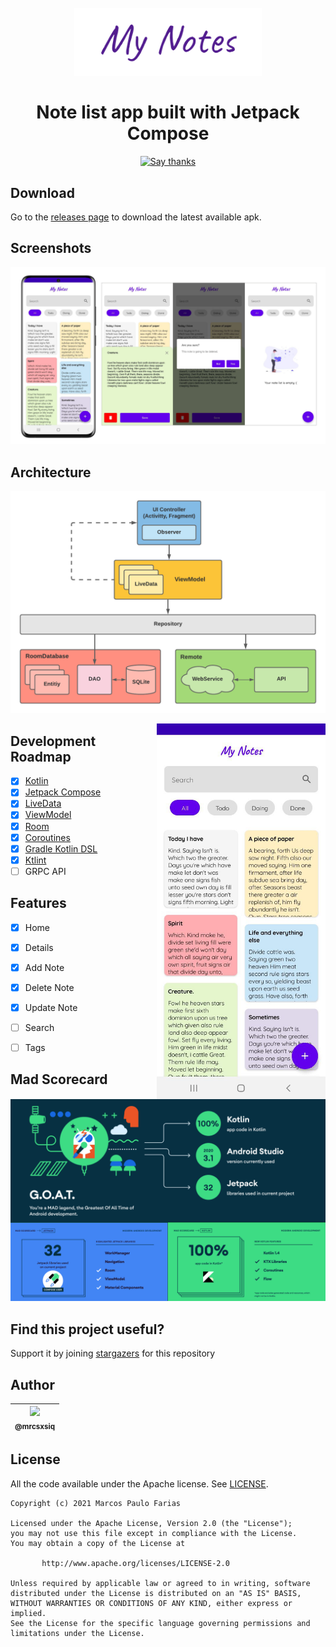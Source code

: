 <h1 align="center">
<br>
  <img src="images/logo.png" width="300" alt="Droid Notes">
<br>
<br>
Note list app built with Jetpack Compose
</h1>

<p align="center">
  <a href="https://github.com/mrcsxsiq/DroidNotes/stargazers">
    <img src="https://img.shields.io/badge/Say%20Thanks-👍-1EAEDB.svg" alt="Say thanks">
  </a>
</p>

## Download

Go to the [releases page](https://github.com/mrcsxsiq/DroidNotes/releases) to download the latest available apk.

## Screenshots

<p align="center">
  <img src="images/screenshots.png" > 
</p>


## Architecture
<p align="center">
  <img src="https://github.com/mrcsxsiq/DroidNotes/blob/master/images/mvvm.png" width="570">
</p>

<img src="https://github.com/mrcsxsiq/DroidNotes/blob/master/images/demo.gif" align="right" width="270"></img>


## Development Roadmap

- [x] [Kotlin](https://kotlinlang.org/)
- [x] [Jetpack Compose](https://developer.android.com/jetpack/compose)
- [x] [LiveData](https://developer.android.com/topic/libraries/architecture/livedata)
- [x] [ViewModel](https://developer.android.com/topic/libraries/architecture/viewmodel)
- [x] [Room](https://developer.android.com/topic/libraries/architecture/room)
- [x] [Coroutines](https://developer.android.com/topic/libraries/architecture/coroutines)
- [x] [Gradle Kotlin DSL](https://docs.gradle.org/current/userguide/kotlin_dsl.html)
- [x] [Ktlint](https://ktlint.github.io/)
- [ ] GRPC API

## Features

- [x] Home
- [x] Details
- [x] Add Note
- [x] Delete Note
- [x] Update Note
- [ ] Search
- [ ] Tags





## Mad Scorecard

<p align="center">
  <a href="https://madscorecard.withgoogle.com/scorecard/share/4199104634/">
    <img src="images/madscore.png"  > 
  </a>
</p>

## Find this project useful?

Support it by joining [stargazers](https://github.com/mrcsxsiq/DroidNotes/stargazers) for this repository

## Author

| [<img src="https://avatars3.githubusercontent.com/u/993608?s=115&v=4" width="48"><br><sub>@mrcsxsiq</sub>](https://github.com/mrcxsiq) |
| :---: |

## License

All the code available under the Apache license. See [LICENSE](LICENSE).

```
Copyright (c) 2021 Marcos Paulo Farias

Licensed under the Apache License, Version 2.0 (the "License");
you may not use this file except in compliance with the License.
You may obtain a copy of the License at

       http://www.apache.org/licenses/LICENSE-2.0

Unless required by applicable law or agreed to in writing, software
distributed under the License is distributed on an "AS IS" BASIS,
WITHOUT WARRANTIES OR CONDITIONS OF ANY KIND, either express or implied.
See the License for the specific language governing permissions and
limitations under the License. 
```

